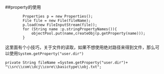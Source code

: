 ##property的使用
```
		Properties p = new Properties();
		File file = new File(fileName);
		p.load(new FileInputStream(file));
		for (String name :p.stringPropertyNames()){
			objectPool.put(name,createObj(p.getProperty(name)));
		}
```
这里面有个小技巧，关于文件的读取，如果不想使用绝对路径来得到文件，那么可以使用`System.getProperty("user.dir")`
```
private String fileName =System.getProperty("user.dir")+ "\\src\\com\\dcj\\core\\basictype\\obj.txt";
```
